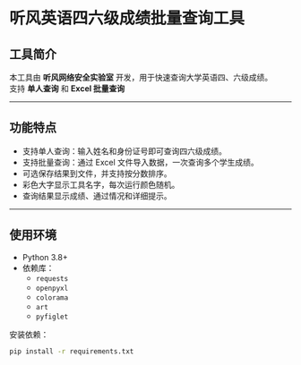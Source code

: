 # 听风英语四六级成绩批量查询工具


## 工具简介
本工具由 **听风网络安全实验室** 开发，用于快速查询大学英语四、六级成绩。  
支持 **单人查询** 和 **Excel 批量查询**

---

## 功能特点
- 支持单人查询：输入姓名和身份证号即可查询四六级成绩。
- 支持批量查询：通过 Excel 文件导入数据，一次查询多个学生成绩。
- 可选保存结果到文件，并支持按分数排序。
- 彩色大字显示工具名字，每次运行颜色随机。
- 查询结果显示成绩、通过情况和详细提示。

---

## 使用环境
- Python 3.8+
- 依赖库：
  - `requests`
  - `openpyxl`
  - `colorama`
  - `art`
  - `pyfiglet`

安装依赖：
```bash
pip install -r requirements.txt
```

